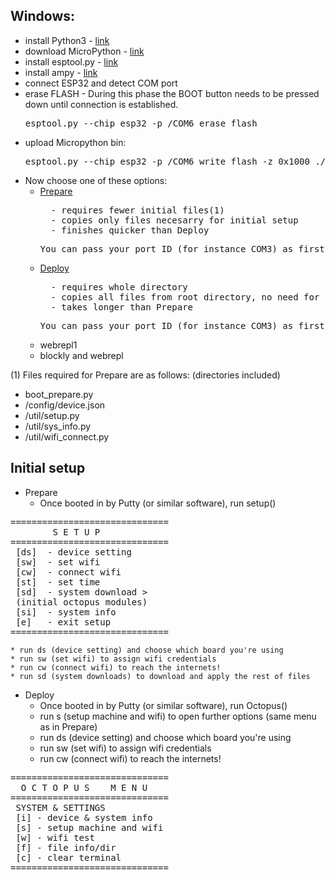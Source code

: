 ## Windows:
* install Python3 - [link](https://www.python.org/downloads/)
* download MicroPython - [link](https://micropython.org/download#esp32)
* install esptool.py - [link](https://github.com/espressif/esptool)
* install ampy - [link](https://github.com/adafruit/ampy)
* connect ESP32 and detect COM port
* erase FLASH - During this phase the BOOT button needs to be pressed down until connection is established.
    <pre>esptool.py --chip esp32 -p /COM6 erase_flash</pre>
* upload Micropython bin: 
    <pre>esptool.py --chip esp32 -p /COM6 write_flash -z 0x1000 ./down/esp32-_FileVersion_.bin</pre>
* Now choose one of these options:
    * [Prepare](https://github.com/octopusengine/octopuslab/blob/master/esp32-micropython/prepare.bat)
        <pre>  - requires fewer initial files(1)
        - copies only files necesarry for initial setup
        - finishes quicker than Deploy</pre>
        <pre>You can pass your port ID (for instance COM3) as first parameter if you're running the script from command line.</pre>
    * [Deploy](https://github.com/octopusengine/octopuslab/blob/master/esp32-micropython/deploy.bat)
        <pre>  - requires whole directory
        - copies all files from root directory, no need for initial setup
        - takes longer than Prepare</pre>
        <pre>You can pass your port ID (for instance COM3) as first parameter if you're running the script from command line.</pre>
    * webrepl1
    * blockly and webrepl

(1) Files required for Prepare are as follows: (directories included)
 - boot_prepare.py
 - /config/device.json
 - /util/setup.py
 - /util/sys_info.py
 - /util/wifi_connect.py

## Initial setup

* Prepare
    * Once booted in by Putty (or similar software), run setup()
<pre>
==============================
        S E T U P
==============================
 [ds]  - device setting
 [sw]  - set wifi
 [cw]  - connect wifi
 [st]  - set time
 [sd]  - system download >
 (initial octopus modules)
 [si]  - system info
 [e]   - exit setup
==============================
</pre>
    * run ds (device setting) and choose which board you're using
    * run sw (set wifi) to assign wifi credentials
    * run cw (connect wifi) to reach the internets!
    * run sd (system downloads) to download and apply the rest of files
    
* Deploy
    * Once booted in by Putty (or similar software), run Octopus()
    * run s (setup machine and wifi) to open further options (same menu as in Prepare)
    * run ds (device setting) and choose which board you're using
    * run sw (set wifi) to assign wifi credentials
    * run cw (connect wifi) to reach the internets!
    
    
<pre>
==============================
  O C T O P U S    M E N U
==============================
 SYSTEM & SETTINGS
 [i] - device & system info
 [s] - setup machine and wifi
 [w] - wifi test
 [f] - file info/dir
 [c] - clear terminal
==============================
</pre>
